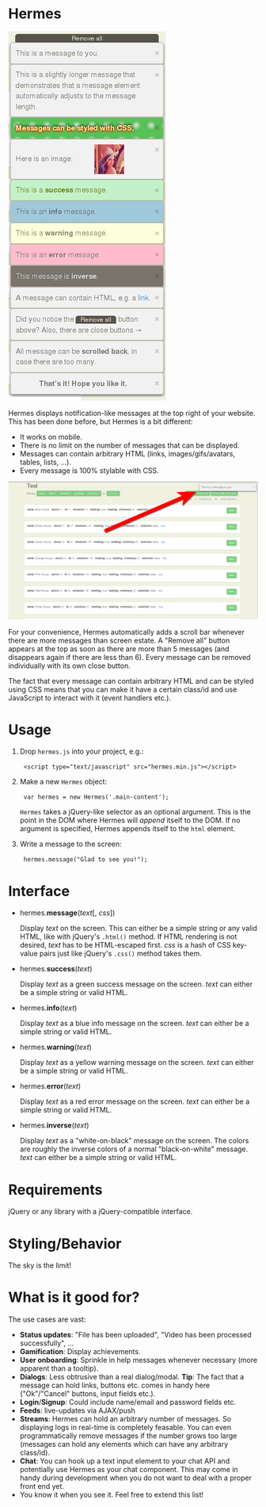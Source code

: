 # Hermes

![Close-up](res/images/close-up.png)

Hermes displays notification-like messages at the top right of your
website. This has been done before, but Hermes is a bit different:

- It works on mobile.
- There is no limit on the number of messages that can be displayed.
- Messages can contain arbitrary HTML (links, images/gifs/avatars, tables,
  lists, ...).
- Every message is 100% stylable with CSS.

![Screenshot](res/images/screenshot.png)

For your convenience, Hermes automatically adds a scroll bar whenever there
are more messages than screen estate. A "Remove all" button appears at the
top as soon as there are more than 5 messages (and disappears again if
there are less than 6). Every message can be removed individually with its
own close button.

The fact that every message can contain arbitrary HTML and can be styled
using CSS means that you can make it have a certain class/id and use
JavaScript to interact with it (event handlers etc.).

# Usage

1. Drop `hermes.js` into your project, e.g.:

        <script type="text/javascript" src="hermes.min.js"></script>

2. Make a new `Hermes` object:

        var hermes = new Hermes('.main-content');

   `Hermes` takes a jQuery-like selector as an optional argument. This is
   the point in the DOM where Hermes will *append* itself to the DOM.
   If no argument is specified, Hermes appends itself to the `html`
   element.

3. Write a message to the screen:

        hermes.message("Glad to see you!");

# Interface

- hermes.**message**(*text*[, *css*])

  Display *text* on the screen. This can either be a simple string or any
  valid HTML, like with jQuery's `.html()` method. If HTML rendering is not
  desired, *text* has to be HTML-escaped first. *css* is a hash of CSS
  key-value pairs just like jQuery's `.css()` method takes them.

- hermes.**success**(*text*)

  Display *text* as a green success message on the screen. *text* can
  either be a simple string or valid HTML.

- hermes.**info**(*text*)

  Display *text* as a blue info message on the screen. *text* can either be
  a simple string or valid HTML.

- hermes.**warning**(*text*)

  Display *text* as a yellow warning message on the screen. *text* can
  either be a simple string or valid HTML.

- hermes.**error**(*text*)

  Display *text* as a red error message on the screen. *text* can either be
  a simple string or valid HTML.

- hermes.**inverse**(*text*)

  Display *text* as a "white-on-black" message on the screen. The colors
  are roughly the inverse colors of a normal "black-on-white" message.
  *text* can either be a simple string or valid HTML.

# Requirements

jQuery or any library with a jQuery-compatible interface.

# Styling/Behavior

The sky is the limit!

# What is it good for?

The use cases are vast:

- **Status updates**: "File has been uploaded", "Video has been
  processed successfully", ...
- **Gamification**: Display achievements.
- **User onboarding**: Sprinkle in help messages whenever necessary (more
  apparent than a tooltip).
- **Dialogs**: Less obtrusive than a real dialog/modal. **Tip**: The fact
  that a message can hold links, buttons etc. comes in handy here
  ("Ok"/"Cancel" buttons, input fields etc.).
- **Login**/**Signup**: Could include name/email and password fields etc.
- **Feeds**: live-updates via AJAX/push
- **Streams**: Hermes can hold an arbitrary number of messages. So
  displaying logs in real-time is completely feasable. You can even
  programmatically remove messages if the number grows too large
  (messages can hold any elements which can have any arbitrary class/id).
- **Chat**: You can hook up a text input element to your chat API and
  potentially use Hermes as your chat component. This may come in handy
  during development when you do not want to deal with a proper front end
  yet.
- You know it when you see it. Feel free to extend this list!
